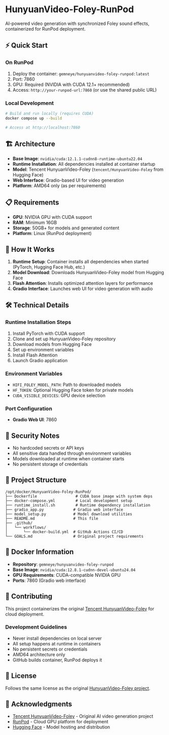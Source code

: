 # HunyuanVideo-Foley-RunPod

AI-powered video generation with synchronized Foley sound effects, containerized for RunPod deployment.

## ⚡ Quick Start

### On RunPod
1. Deploy the container: `gemneye/hunyuanvideo-foley-runpod:latest`
2. Port: 7860
3. GPU: Required (NVIDIA with CUDA 12.1+ recommended)
4. Access: `http://your-runpod-url:7860` (or use the shared public URL)

### Local Development
```bash
# Build and run locally (requires CUDA)
docker compose up --build

# Access at http://localhost:7860
```

## 🏗️ Architecture

- **Base Image**: `nvidia/cuda:12.1.1-cudnn8-runtime-ubuntu22.04`
- **Runtime Installation**: All dependencies installed at container startup
- **Model**: Tencent HunyuanVideo-Foley (`tencent/HunyuanVideo-Foley` from Hugging Face)
- **Web Interface**: Gradio-based UI for video generation
- **Platform**: AMD64 only (as per requirements)

## 📋 Requirements

- **GPU**: NVIDIA GPU with CUDA support
- **RAM**: Minimum 16GB
- **Storage**: 50GB+ for models and generated content
- **Platform**: Linux (RunPod deployment)

## 🚀 How It Works

1. **Runtime Setup**: Container installs all dependencies when started (PyTorch, Hugging Face Hub, etc.)
2. **Model Download**: Downloads HunyuanVideo-Foley model from Hugging Face
3. **Flash Attention**: Installs optimized attention layers for performance
4. **Gradio Interface**: Launches web UI for video generation with audio

## 🛠️ Technical Details

### Runtime Installation Steps
1. Install PyTorch with CUDA support
2. Clone and set up HunyuanVideo-Foley repository
3. Download models from Hugging Face
4. Set up environment variables
5. Install Flash Attention
6. Launch Gradio application

### Environment Variables
- `HIFI_FOLEY_MODEL_PATH`: Path to downloaded models
- `HF_TOKEN`: Optional Hugging Face token for private models
- `CUDA_VISIBLE_DEVICES`: GPU device selection

### Port Configuration
- **Gradio Web UI**: 7860

## 🔐 Security Notes

- No hardcoded secrets or API keys
- All sensitive data handled through environment variables
- Models downloaded at runtime when container starts
- No persistent storage of credentials

## 📂 Project Structure

```
/opt/docker/HunyuanVideo-Foley-RunPod/
├── Dockerfile                 # CUDA base image with system deps
├── docker-compose.yml         # Local development setup
├── runtime_install.sh         # Runtime dependency installation
├── gradio_app.py             # Gradio web interface
├── model_setup.py            # Model download utilities
├── README.md                 # This file
├── .github/
│   └── workflows/
│       └── docker-build.yml  # GitHub Actions CI/CD
└── GOALS.md                  # Original project requirements
```

## 🐳 Docker Information

- **Repository**: `gemneye/hunyuanvideo-foley-runpod`
- **Base Image**: `nvidia/cuda:12.8.1-cudnn-devel-ubuntu24.04`
- **GPU Requirements**: CUDA-compatible NVIDIA GPU
- **Ports**: 7860 (Gradio web interface)

## 🤝 Contributing

This project containerizes the original [Tencent HunyuanVideo-Foley](https://github.com/Tencent-Hunyuan/HunyuanVideo-Foley) for cloud deployment.

### Development Guidelines
- Never install dependencies on local server
- All setup happens at runtime in containers
- No persistent secrets or credentials
- AMD64 architecture only
- GitHub builds container, RunPod deploys it

## 📄 License

Follows the same license as the original [HunyuanVideo-Foley project](https://github.com/Tencent-Hunyuan/HunyuanVideo-Foley).

## 🙏 Acknowledgments

- [Tencent HunyuanVideo-Foley](https://github.com/Tencent-Hunyuan/HunyuanVideo-Foley) - Original AI video generation project
- [RunPod](https://runpod.io) - Cloud GPU platform for deployment
- [Hugging Face](https://huggingface.co) - Model hosting and distribution